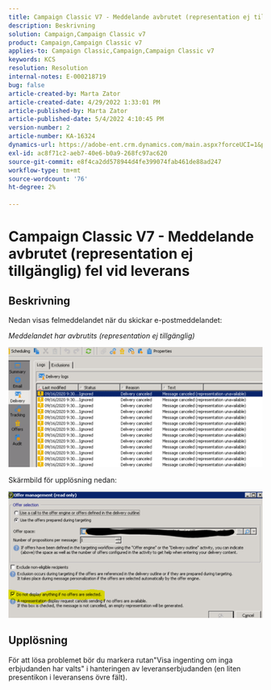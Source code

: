 ```yaml
---
title: Campaign Classic V7 - Meddelande avbrutet (representation ej tillgänglig) fel vid leverans
description: Beskrivning
solution: Campaign,Campaign Classic v7
product: Campaign,Campaign Classic v7
applies-to: Campaign Classic,Campaign,Campaign Classic v7
keywords: KCS
resolution: Resolution
internal-notes: E-000218719
bug: false
article-created-by: Marta Zator
article-created-date: 4/29/2022 1:33:01 PM
article-published-by: Marta Zator
article-published-date: 5/4/2022 4:10:45 PM
version-number: 2
article-number: KA-16324
dynamics-url: https://adobe-ent.crm.dynamics.com/main.aspx?forceUCI=1&pagetype=entityrecord&etn=knowledgearticle&id=deaa59df-c0c7-ec11-a7b6-0022480a1d64
exl-id: ac8f71c2-aeb7-40e6-b0a9-268fc97ac620
source-git-commit: e8f4ca2dd578944d4fe399074fab461de88ad247
workflow-type: tm+mt
source-wordcount: '76'
ht-degree: 2%

---
```


# Campaign Classic V7 - Meddelande avbrutet (representation ej tillgänglig) fel vid leverans

## Beskrivning


Nedan visas felmeddelandet när du skickar e-postmeddelandet:

*Meddelandet har avbrutits (representation ej tillgänglig)*

![](assets/___dfaa59df-c0c7-ec11-a7b6-0022480a1d64___.png)


Skärmbild för upplösning nedan: 


![](assets/___e1aa59df-c0c7-ec11-a7b6-0022480a1d64___.png)


## Upplösning


För att lösa problemet bör du markera rutan&quot;Visa ingenting om inga erbjudanden har valts&quot; i hanteringen av leveranserbjudanden (en liten presentikon i leveransens övre fält).
